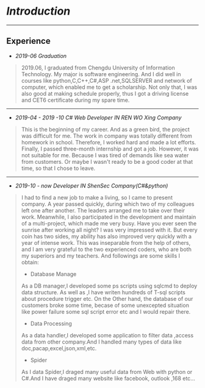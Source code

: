 # *Introduction*

---

## Experience

* *2019-06 Graduation*

> 2019.06, I graduated from Chengdu University of Information Technology. My major is  software engineering. And I did well in courses like python,C,C++,C#,ASP .net,SQLSERVER and network of computer, which enabled me to get a scholarship. Not only that, I was also good at making schedule properly, thus I got a driving license and CET6 certificate during my spare time.

---

* *2019-04 - 2019 -10 C# Web Developer IN  REN WO Xing Company*

> This is the beginning of my career. And as a green bird, the project was difficult for me. The work in company was totally different from homework in school. Therefore, I worked hard and made a lot efforts. Finally, I passed three-month internship and got a job. However, it was not suitable for me. Because I was tired of demands like sea water from customers. Or maybe I wasn't ready to be a good coder at that time, so that I chose to leave.

---

* *2019-10 - now Developer IN  ShenSec Company(C#&python)*

>  I had to find a new job to make a living, so I came to present company. A year passed quickly, during which two of my colleagues left one after another. The leaders arranged me to take over their work. Meanwhile, I also participated in the development and maintain of a multi-project, which made me very busy. Have you ever seen the sunrise after working all night? I was very impressed with it. But every coin has two sides, my ability has also improved very quickly with a year of intense work. This was inseparable from the help of others, and I am very grateful to the two experienced coders, who are both my superiors and my teachers. And followings are some skills I obtain:
>
> * Database Manage
>
> As a DB manager,I developed some ps scripts using sqlcmd to deploy data structure. As well as ,I have writen hundreds of T-sql scripts about procedure trigger etc. On the Other hand, the database of our customers broke some time, becase of some unexcepted situation like power failure some sql script error etc and I would repair there.
>
> * Data Processing
>
> As a data handler,I developed some application to filter data ,access data from other company.And  I handled many types of data like doc,pacap,excel,json,xml,etc.
>
> * Spider
>
> As I data Spider,I draged many useful data from Web with python or C#.And  I have draged many website like facebook, outlook ,168 etc...
